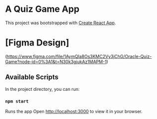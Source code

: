 # A Quiz Game App

This project was bootstrapped with [Create React App](https://github.com/facebook/create-react-app).

# [Figma Design]
(https://www.figma.com/file/1AymQIa8Os3KMC2Vy3jChG/Oracle-Quiz-Game?node-id=0%3A1&t=N30k3gjukAz1MAPM-1)

## Available Scripts

In the project directory, you can run:

### `npm start`

Runs the app
Open [http://localhost:3000](http://localhost:3000) to view it in your browser.


